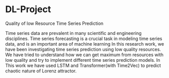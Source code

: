 # DL-Project
Quality of low Resource Time Series Prediction

Time series data are prevalent in many scientific and engineering disciplines. Time series forecasting is a crucial task in modeling time series data, and is an important area of machine learning In this research work, we have been investigating time series prediction using low quality resources. We have tried to understand how we can get maximum from resources with low quality and try to implement different time series prediction models.
In This work we have used LSTM and Transformer(with Time2Vec) to predict chaotic nature of Lorenz attractor.
